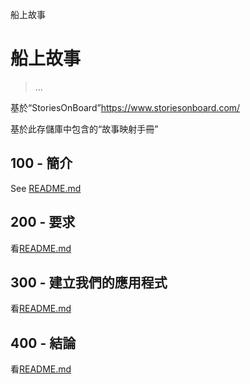 船上故事

# 船上故事

> ...

基於“StoriesOnBoard”<https://www.storiesonboard.com/>

基於此存儲庫中包含的“故事映射手冊”

## 100 - 簡介

See [README.md](./100/README.md)

## 200 - 要求

看[README.md](./200/README.md)

## 300 - 建立我們的應用程式

看[README.md](./300/README.md)

## 400 - 結論

看[README.md](./400/README.md)
